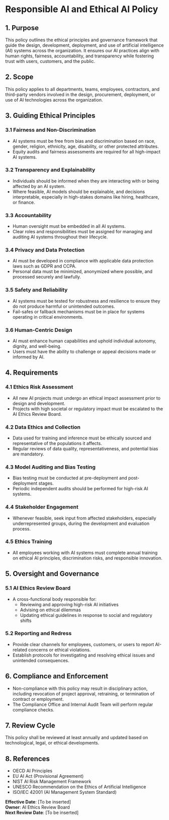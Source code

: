 # Responsible AI and Ethical AI Policy

## 1. Purpose
This policy outlines the ethical principles and governance framework that guide the design, development, deployment, and use of artificial intelligence (AI) systems across the organization. It ensures our AI practices align with human rights, fairness, accountability, and transparency while fostering trust with users, customers, and the public.

## 2. Scope
This policy applies to all departments, teams, employees, contractors, and third-party vendors involved in the design, procurement, deployment, or use of AI technologies across the organization.

## 3. Guiding Ethical Principles

### 3.1 Fairness and Non-Discrimination
- AI systems must be free from bias and discrimination based on race, gender, religion, ethnicity, age, disability, or other protected attributes.
- Equity audits and fairness assessments are required for all high-impact AI systems.

### 3.2 Transparency and Explainability
- Individuals should be informed when they are interacting with or being affected by an AI system.
- Where feasible, AI models should be explainable, and decisions interpretable, especially in high-stakes domains like hiring, healthcare, or finance.

### 3.3 Accountability
- Human oversight must be embedded in all AI systems.
- Clear roles and responsibilities must be assigned for managing and auditing AI systems throughout their lifecycle.

### 3.4 Privacy and Data Protection
- AI must be developed in compliance with applicable data protection laws such as GDPR and CCPA.
- Personal data must be minimized, anonymized where possible, and processed securely and lawfully.

### 3.5 Safety and Reliability
- AI systems must be tested for robustness and resilience to ensure they do not produce harmful or unintended outcomes.
- Fail-safes or fallback mechanisms must be in place for systems operating in critical environments.

### 3.6 Human-Centric Design
- AI must enhance human capabilities and uphold individual autonomy, dignity, and well-being.
- Users must have the ability to challenge or appeal decisions made or informed by AI.

## 4. Requirements

### 4.1 Ethics Risk Assessment
- All new AI projects must undergo an ethical impact assessment prior to design and development.
- Projects with high societal or regulatory impact must be escalated to the AI Ethics Review Board.

### 4.2 Data Ethics and Collection
- Data used for training and inference must be ethically sourced and representative of the populations it affects.
- Regular reviews of data quality, representativeness, and potential bias are mandatory.

### 4.3 Model Auditing and Bias Testing
- Bias testing must be conducted at pre-deployment and post-deployment stages.
- Periodic independent audits should be performed for high-risk AI systems.

### 4.4 Stakeholder Engagement
- Whenever feasible, seek input from affected stakeholders, especially underrepresented groups, during the development and evaluation process.

### 4.5 Ethics Training
- All employees working with AI systems must complete annual training on ethical AI principles, discrimination risks, and responsible innovation.

## 5. Oversight and Governance

### 5.1 AI Ethics Review Board
- A cross-functional body responsible for:
  - Reviewing and approving high-risk AI initiatives
  - Advising on ethical dilemmas
  - Updating ethical guidelines in response to social and regulatory shifts

### 5.2 Reporting and Redress
- Provide clear channels for employees, customers, or users to report AI-related concerns or ethical violations.
- Establish protocols for investigating and resolving ethical issues and unintended consequences.

## 6. Compliance and Enforcement
- Non-compliance with this policy may result in disciplinary action, including revocation of project approval, retraining, or termination of contract or employment.
- The Compliance Office and Internal Audit Team will perform regular compliance checks.

## 7. Review Cycle
This policy shall be reviewed at least annually and updated based on technological, legal, or ethical developments.

## 8. References
- OECD AI Principles  
- EU AI Act (Provisional Agreement)  
- NIST AI Risk Management Framework  
- UNESCO Recommendation on the Ethics of Artificial Intelligence  
- ISO/IEC 42001 (AI Management System Standard)

**Effective Date**: [To be inserted]  
**Owner**: AI Ethics Review Board  
**Next Review Date**: [To be inserted]
